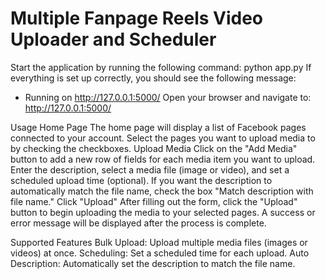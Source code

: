 # Multiple Fanpage Reels Video Uploader and Scheduler

Start the application by running the following command:
python app.py
If everything is set up correctly, you should see the following message:
* Running on http://127.0.0.1:5000/
Open your browser and navigate to:
http://127.0.0.1:5000/

Usage
Home Page
The home page will display a list of Facebook pages connected to your account.
Select the pages you want to upload media to by checking the checkboxes.
Upload Media
Click on the "Add Media" button to add a new row of fields for each media item you want to upload.
Enter the description, select a media file (image or video), and set a scheduled upload time (optional).
If you want the description to automatically match the file name, check the box "Match description with file name."
Click "Upload"
After filling out the form, click the "Upload" button to begin uploading the media to your selected pages.
A success or error message will be displayed after the process is complete.

Supported Features
Bulk Upload: Upload multiple media files (images or videos) at once.
Scheduling: Set a scheduled time for each upload.
Auto Description: Automatically set the description to match the file name.
